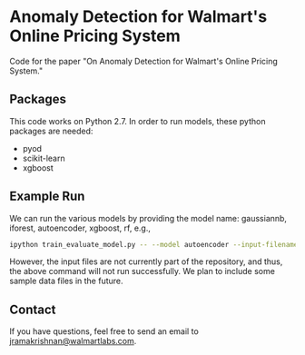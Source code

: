 # Anomaly Detection for Walmart's Online Pricing System

Code for the paper "On Anomaly Detection for Walmart's Online Pricing System."

## Packages

This code works on Python 2.7. In order to run models, these python packages are needed:

- pyod
- scikit-learn
- xgboost

## Example Run

We can run the various models by providing the model name: gaussiannb, iforest, autoencoder, xgboost, rf, e.g.,

```bash
ipython train_evaluate_model.py -- --model autoencoder --input-filename input_data.pkl --output-filename autoencoder_output.pkl
```

However, the input files are not currently part of the repository, and thus, the above command will not run successfully. We plan to include some sample data files in the future.

## Contact

If you have questions, feel free to send an email to jramakrishnan@walmartlabs.com.
